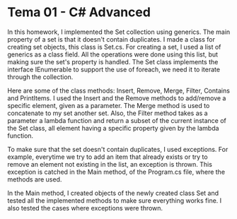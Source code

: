 # Tema 01 - C# Advanced

In this homework, I implemented the Set collection using generics. The main property of a set is that it doesn't contain duplicates.
I made a class for creating set objects, this class is Set.cs. For creating a set, I used a list of generics as a class field. 
All the operations were done using this list, but making sure the set's property is handled. The Set class implements the interface
IEnumerable to support the use of foreach, we need it to iterate through the collection. 

Here are some of the class methods: Insert, Remove, Merge, Filter, Contains and PrintItems. 
I used the Insert and the Remove methods to add/remove a specific element, given as a parameter. The Merge method is used to concatenate 
to my set another set. Also, the Filter method takes as a parameter a lambda function and return a subset of the current instance of 
the Set class, all element having a specific property given by the lambda function.

To make sure that the set doesn't contain duplicates, I used exceptions. For example, everytime we try to add an item that already 
exists or try to remove an element not existing in the list, an exception is thrown. This exception is catched in the Main method,
of the Program.cs file, where the methods are used.

In the Main method, I created objects of the newly created class Set and tested all the implemented methods to make sure
everything works fine. I also tested the cases where exceptions were thrown.
